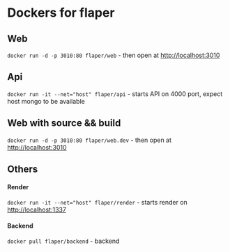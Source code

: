 # Dockers for flaper

## Web
`docker run -d -p 3010:80 flaper/web` - then open at [http://localhost:3010](http://localhost:3010)

## Api
 `docker run -it --net="host" flaper/api` - starts API on 4000 port, expect host mongo to be available

## Web with source && build
`docker run -d -p 3010:80 flaper/web.dev` - then open at [http://localhost:3010](http://localhost:3010)

## Others

#### Render
`docker run -it --net="host" flaper/render` - starts render on [http://localhost:1337](http://localhost:1337)

#### Backend
 `docker pull flaper/backend` - backend
